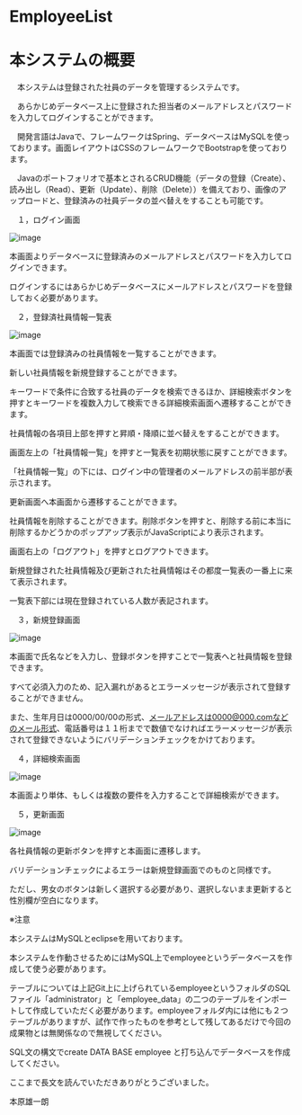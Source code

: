# EmployeeList
# 本システムの概要
　本システムは登録された社員のデータを管理するシステムです。
 
　あらかじめデータベース上に登録された担当者のメールアドレスとパスワードを入力してログインすることができます。

　開発言語はJavaで、フレームワークはSpring、データベースはMySQLを使っております。画面レイアウトはCSSのフレームワークでBootstrapを使っております。

　Javaのポートフォリオで基本とされるCRUD機能（データの登録（Create）、読み出し（Read）、更新（Update）、削除（Delete））を備えており、画像のアップロードと、登録済みの社員データの並べ替えをすることも可能です。


　１，ログイン画面

![image](https://user-images.githubusercontent.com/113487302/190537871-52cb2ab9-164b-4c7f-b4b6-bf1ca03be6a5.png)

本画面よりデータベースに登録済みのメールアドレスとパスワードを入力してログインできます。

ログインするにはあらかじめデータベースにメールアドレスとパスワードを登録しておく必要があります。


　２，登録済社員情報一覧表

![image](https://user-images.githubusercontent.com/113487302/190543505-75b24b70-0d48-40d0-93d9-d677c6255ff1.png)

本画面では登録済みの社員情報を一覧することができます。

新しい社員情報を新規登録することができます。

キーワードで条件に合致する社員のデータを検索できるほか、詳細検索ボタンを押すとキーワードを複数入力して検索できる詳細検索画面へ遷移することができます。

社員情報の各項目上部を押すと昇順・降順に並べ替えをすることができます。

画面左上の「社員情報一覧」を押すと一覧表を初期状態に戻すことができます。

「社員情報一覧」の下には、ログイン中の管理者のメールアドレスの前半部が表示されます。

更新画面へ本画面から遷移することができます。

社員情報を削除することができます。削除ボタンを押すと、削除する前に本当に削除するかどうかのポップアップ表示がJavaScriptにより表示されます。

画面右上の「ログアウト」を押すとログアウトできます。

新規登録された社員情報及び更新された社員情報はその都度一覧表の一番上に来て表示されます。

一覧表下部には現在登録されている人数が表記されます。


　３，新規登録画面
  
 ![image](https://user-images.githubusercontent.com/113487302/190543762-c71fd611-efca-4e40-bb8a-37e290be6182.png)

本画面で氏名などを入力し、登録ボタンを押すことで一覧表へと社員情報を登録できます。

すべて必須入力のため、記入漏れがあるとエラーメッセージが表示されて登録することができません。

また、生年月日は0000/00/00の形式、メールアドレスは0000@000.comなどのメール形式、電話番号は１１桁までで数値でなければエラーメッセージが表示されて登録できないようにバリデーションチェックをかけております。


　４，詳細検索画面
 
 ![image](https://user-images.githubusercontent.com/113487302/190549734-dcbfb23e-27df-477d-abeb-152606a827d6.png)

本画面より単体、もしくは複数の要件を入力することで詳細検索ができます。


　５，更新画面

![image](https://user-images.githubusercontent.com/113487302/190550134-d7bcaea1-5626-4c21-b4be-c9556e0007f4.png)

各社員情報の更新ボタンを押すと本画面に遷移します。

バリデーションチェックによるエラーは新規登録画面でのものと同様です。

ただし、男女のボタンは新しく選択する必要があり、選択しないまま更新すると性別欄が空白になります。




※注意

本システムはMySQLとeclipseを用いております。

本システムを作動させるためにはMySQL上でemployeeというデータベースを作成して使う必要があります。

テーブルについては上記Git上に上げられているemployeeというフォルダのSQLファイル「administrator」と「employee_data」の二つのテーブルをインポートして作成していただく必要があります。employeeフォルダ内には他にも２つテーブルがありますが、試作で作ったものを参考として残してあるだけで今回の成果物とは無関係なので無視してください。

SQL文の構文でcreate DATA BASE employee と打ち込んでデータベースを作成してください。

ここまで長文を読んでいただきありがとうございました。

本原雄一朗
